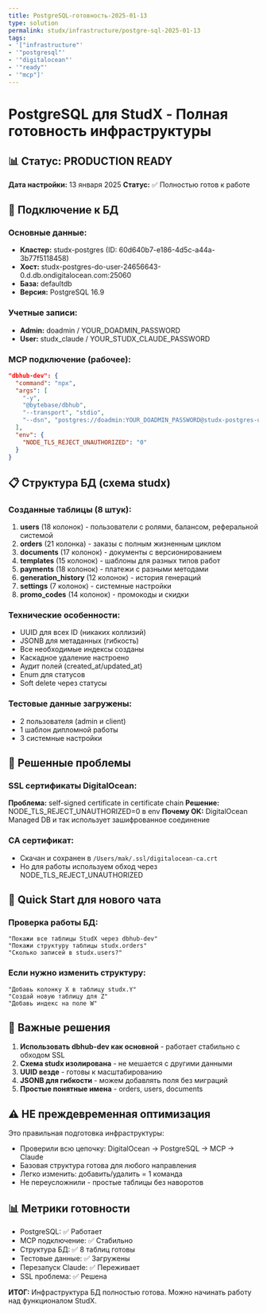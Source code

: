 ```yaml
---
title: PostgreSQL-готовность-2025-01-13
type: solution
permalink: studx/infrastructure/postgre-sql-2025-01-13
tags:
- '["infrastructure"'
- '"postgresql"'
- '"digitalocean"'
- '"ready"'
- '"mcp"]'
---
```


# PostgreSQL для StudX - Полная готовность инфраструктуры

## 📊 Статус: PRODUCTION READY

**Дата настройки:** 13 января 2025
**Статус:** ✅ Полностью готов к работе

## 🔐 Подключение к БД

### Основные данные:
- **Кластер:** studx-postgres (ID: 60d640b7-e186-4d5c-a44a-3b77f5118458)
- **Хост:** studx-postgres-do-user-24656643-0.d.db.ondigitalocean.com:25060
- **База:** defaultdb
- **Версия:** PostgreSQL 16.9

### Учетные записи:
- **Admin:** doadmin / YOUR_DOADMIN_PASSWORD
- **User:** studx_claude / YOUR_STUDX_CLAUDE_PASSWORD

### MCP подключение (рабочее):
```json
"dbhub-dev": {
  "command": "npx",
  "args": [
    "-y",
    "@bytebase/dbhub",
    "--transport", "stdio",
    "--dsn", "postgres://doadmin:YOUR_DOADMIN_PASSWORD@studx-postgres-do-user-24656643-0.d.db.ondigitalocean.com:25060/defaultdb?sslmode=require"
  ],
  "env": {
    "NODE_TLS_REJECT_UNAUTHORIZED": "0"
  }
}
```

## 📋 Структура БД (схема studx)

### Созданные таблицы (8 штук):
1. **users** (18 колонок) - пользователи с ролями, балансом, реферальной системой
2. **orders** (21 колонка) - заказы с полным жизненным циклом
3. **documents** (17 колонок) - документы с версионированием
4. **templates** (15 колонок) - шаблоны для разных типов работ
5. **payments** (18 колонок) - платежи с разными методами
6. **generation_history** (12 колонок) - история генераций
7. **settings** (7 колонок) - системные настройки
8. **promo_codes** (14 колонок) - промокоды и скидки

### Технические особенности:
- UUID для всех ID (никаких коллизий)
- JSONB для метаданных (гибкость)
- Все необходимые индексы созданы
- Каскадное удаление настроено
- Аудит полей (created_at/updated_at)
- Enum для статусов
- Soft delete через статусы

### Тестовые данные загружены:
- 2 пользователя (admin и client)
- 1 шаблон дипломной работы
- 3 системные настройки

## 🔧 Решенные проблемы

### SSL сертификаты DigitalOcean:
**Проблема:** self-signed certificate in certificate chain
**Решение:** NODE_TLS_REJECT_UNAUTHORIZED=0 в env
**Почему OK:** DigitalOcean Managed DB и так использует зашифрованное соединение

### CA сертификат:
- Скачан и сохранен в `/Users/mak/.ssl/digitalocean-ca.crt`
- Но для работы используем обход через NODE_TLS_REJECT_UNAUTHORIZED

## 🚀 Quick Start для нового чата

### Проверка работы БД:
```
"Покажи все таблицы StudX через dbhub-dev"
"Покажи структуру таблицы studx.orders"
"Сколько записей в studx.users?"
```

### Если нужно изменить структуру:
```
"Добавь колонку X в таблицу studx.Y"
"Создай новую таблицу для Z"
"Добавь индекс на поле W"
```

## 📌 Важные решения

1. **Использовать dbhub-dev как основной** - работает стабильно с обходом SSL
2. **Схема studx изолирована** - не мешается с другими данными
3. **UUID везде** - готовы к масштабированию
4. **JSONB для гибкости** - можем добавлять поля без миграций
5. **Простые понятные имена** - orders, users, documents

## ⚠️ НЕ преждевременная оптимизация

Это правильная подготовка инфраструктуры:
- Проверили всю цепочку: DigitalOcean → PostgreSQL → MCP → Claude
- Базовая структура готова для любого направления
- Легко изменить: добавить/удалить = 1 команда
- Не переусложнили - простые таблицы без наворотов

## 📊 Метрики готовности

- PostgreSQL: ✅ Работает
- MCP подключение: ✅ Стабильно
- Структура БД: ✅ 8 таблиц готовы
- Тестовые данные: ✅ Загружены
- Перезапуск Claude: ✅ Переживает
- SSL проблема: ✅ Решена

**ИТОГ:** Инфраструктура БД полностью готова. Можно начинать работу над функционалом StudX.
